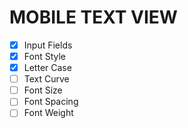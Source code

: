 # MOBILE TEXT VIEW

- [x] Input Fields
- [x] Font Style
- [x] Letter Case
- [ ] Text Curve
- [ ] Font Size
- [ ] Font Spacing
- [ ] Font Weight
